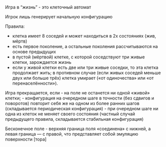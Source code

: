 Игра в “жизнь” - это клеточный автомат

Игрок лишь генерирует начальную конфигурацию

Правила:

- клетка имеет 8 соседей и может находиться в 2х состояниях (жив, мёртв)
- есть первое поколение, а остальные поколения рассчитываются на основе предыдущих
- в пустой (мёртвой) клетке, с которой соседствуют три живые клетки, зарождается жизнь 
- если у живой клетки есть две или три живые соседки, то эта клетка продолжает жить; в противном случае (если живых соседей меньше двух или больше трёх) клетка умирает («от одиночества» или «от перенаселённости»).

Игра прекращается, если
    - на поле не останется ни одной «живой» клетки;
    - конфигурация на очередном шаге в точности (без сдвигов и поворотов) повторит себя же на одном из более ранних шагов (складывается периодическая конфигурация)
    - при очередном шаге ни одна из клеток не меняет своего состояния (частный случай предыдущего правила, складывается стабильная конфигурация)

Бесконечное поле - верхняя граница поля «соединена» с нижней, а левая граница — с правой, что представляет собой эмуляцию поверхности [тора]